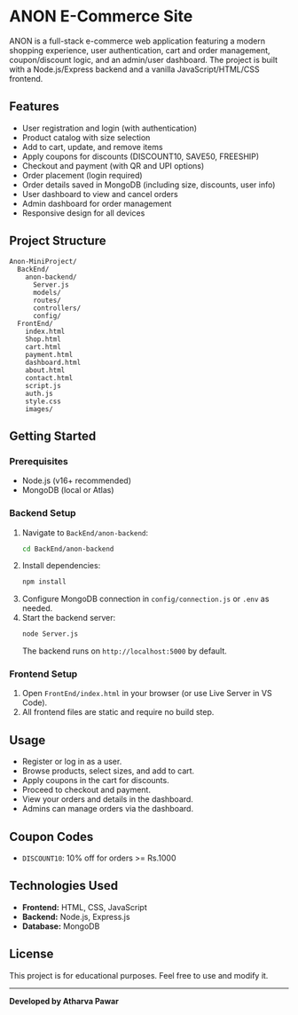 # ANON E-Commerce Site

ANON is a full-stack e-commerce web application featuring a modern shopping experience, user authentication, cart and order management, coupon/discount logic, and an admin/user dashboard. The project is built with a Node.js/Express backend and a vanilla JavaScript/HTML/CSS frontend.

## Features

- User registration and login (with authentication)
- Product catalog with size selection
- Add to cart, update, and remove items
- Apply coupons for discounts (DISCOUNT10, SAVE50, FREESHIP)
- Checkout and payment (with QR and UPI options)
- Order placement (login required)
- Order details saved in MongoDB (including size, discounts, user info)
- User dashboard to view and cancel orders
- Admin dashboard for order management
- Responsive design for all devices

## Project Structure

```
Anon-MiniProject/
  BackEnd/
    anon-backend/
      Server.js
      models/
      routes/
      controllers/
      config/
  FrontEnd/
    index.html
    Shop.html
    cart.html
    payment.html
    dashboard.html
    about.html
    contact.html
    script.js
    auth.js
    style.css
    images/
```

## Getting Started

### Prerequisites
- Node.js (v16+ recommended)
- MongoDB (local or Atlas)

### Backend Setup
1. Navigate to `BackEnd/anon-backend`:
   ```sh
   cd BackEnd/anon-backend
   ```
2. Install dependencies:
   ```sh
   npm install
   ```
3. Configure MongoDB connection in `config/connection.js` or `.env` as needed.
4. Start the backend server:
   ```sh
   node Server.js
   ```
   The backend runs on `http://localhost:5000` by default.

### Frontend Setup
1. Open `FrontEnd/index.html` in your browser (or use Live Server in VS Code).
2. All frontend files are static and require no build step.

## Usage
- Register or log in as a user.
- Browse products, select sizes, and add to cart.
- Apply coupons in the cart for discounts.
- Proceed to checkout and payment.
- View your orders and details in the dashboard.
- Admins can manage orders via the dashboard.

## Coupon Codes
- `DISCOUNT10`: 10% off for orders >= Rs.1000

## Technologies Used
- **Frontend:** HTML, CSS, JavaScript
- **Backend:** Node.js, Express.js
- **Database:** MongoDB


## License
This project is for educational purposes. Feel free to use and modify it.

---

**Developed by Atharva Pawar**

